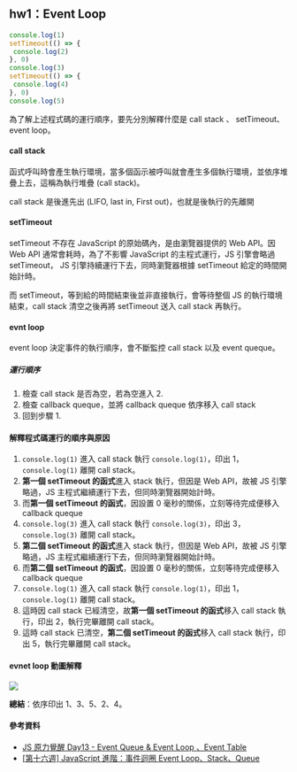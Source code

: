  ## hw1：Event Loop
 
 ```javascript
console.log(1)
setTimeout(() => {
  console.log(2)
}, 0)
console.log(3)
setTimeout(() => {
  console.log(4)
}, 0)
console.log(5)
 ```

為了解上述程式碼的運行順序，要先分別解釋什麼是 call stack 、 setTimeout、event loop。

#### call stack
函式呼叫時會產生執行環境，當多個函示被呼叫就會產生多個執行環境，並依序堆疊上去，這稱為執行堆疊 (call stack)。

call stack 是後進先出 (LIFO, last in, First out)，也就是後執行的先離開

#### setTimeout
setTimeout 不存在 JavaScript 的原始碼內，是由瀏覽器提供的 Web API。因 Web API 通常會耗時，為了不影響 JavaScript 的主程式運行，JS 引擎會略過 setTimeout， JS 引擎持續運行下去，同時瀏覽器根據 setTimeout 給定的時間開始計時。

而 setTimeout，等到給的時間結束後並非直接執行，會等待整個 JS 的執行環境結束，call stack 清空之後再將 setTimeout 送入 call stack 再執行。

#### evnt loop
event loop 決定事件的執行順序，會不斷監控 call stack 以及 event queque。

##### 運行順序
1. 檢查 call stack 是否為空，若為空進入 2.
2. 檢查 callback queque，並將 callback queque 依序移入 call stack
3. 回到步驟 1.

#### 解釋程式碼運行的順序與原因
1. `console.log(1)` 進入 call stack 執行 `console.log(1)`，印出 1，`console.log(1)` 離開 call stack。
2. **第一個 setTimeout 的函式**進入 stack 執行，但因是 Web API，故被 JS 引擎略過，JS 主程式繼續運行下去，但同時瀏覽器開始計時。
3. 而**第一個 setTimeout 的函式**，因設置 0 毫秒的關係，立刻等待完成便移入 callback queque
4. `console.log(3)` 進入 call stack 執行 `console.log(3)`，印出 3，`console.log(3)` 離開 call stack。
5. **第二個 setTimeout 的函式**進入 stack 執行，但因是 Web API，故被 JS 引擎略過，JS 主程式繼續運行下去，但同時瀏覽器開始計時。
6. 而**第二個 setTimeout 的函式**，因設置 0 毫秒的關係，立刻等待完成便移入 callback queque
7. `console.log(1)` 進入 call stack 執行 `console.log(1)`，印出 1，`console.log(1)` 離開 call stack。
8. 這時因 call stack 已經清空，故**第一個 setTimeout 的函式**移入 call stack 執行，印出 2，執行完畢離開 call stack。
9. 這時 call stack 已清空，**第二個 setTimeout 的函式**移入 call stack 執行，印出 5，執行完畢離開 call stack。

#### evnet loop 動圖解釋
![](https://i.imgur.com/guZzVDc.gif)

**總結**：依序印出 1、3、5、2、4。

#### 參考資料
- [JS 原力覺醒 Day13 - Event Queue & Event Loop 、Event Table](https://ithelp.ithome.com.tw/articles/10221944)
- [[第十六週] JavaScript 進階：事件迴圈 Event Loop、Stack、Queue](https://yakimhsu.com/project/project_w16_EventLoop.html)